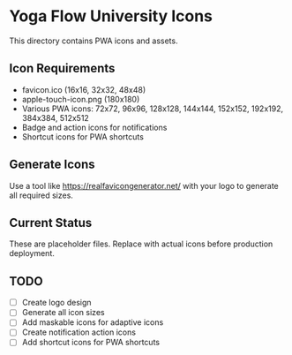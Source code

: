 # Yoga Flow University Icons

This directory contains PWA icons and assets.

## Icon Requirements
- favicon.ico (16x16, 32x32, 48x48)
- apple-touch-icon.png (180x180)
- Various PWA icons: 72x72, 96x96, 128x128, 144x144, 152x152, 192x192, 384x384, 512x512
- Badge and action icons for notifications
- Shortcut icons for PWA shortcuts

## Generate Icons
Use a tool like https://realfavicongenerator.net/ with your logo to generate all required sizes.

## Current Status
These are placeholder files. Replace with actual icons before production deployment.

## TODO
- [ ] Create logo design
- [ ] Generate all icon sizes
- [ ] Add maskable icons for adaptive icons
- [ ] Create notification action icons
- [ ] Add shortcut icons for PWA shortcuts